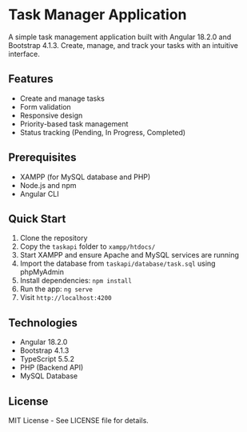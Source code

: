 # Task Manager Application

A simple task management application built with Angular 18.2.0 and Bootstrap 4.1.3. Create, manage, and track your tasks with an intuitive interface.

## Features

- Create and manage tasks
- Form validation
- Responsive design
- Priority-based task management
- Status tracking (Pending, In Progress, Completed)

## Prerequisites

- XAMPP (for MySQL database and PHP)
- Node.js and npm
- Angular CLI

## Quick Start

1. Clone the repository
2. Copy the `taskapi` folder to `xampp/htdocs/`
3. Start XAMPP and ensure Apache and MySQL services are running
4. Import the database from `taskapi/database/task.sql` using phpMyAdmin
5. Install dependencies: `npm install`
6. Run the app: `ng serve`
7. Visit `http://localhost:4200`

## Technologies

- Angular 18.2.0
- Bootstrap 4.1.3
- TypeScript 5.5.2
- PHP (Backend API)
- MySQL Database

## License

MIT License - See LICENSE file for details.